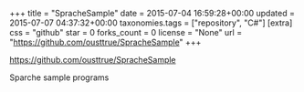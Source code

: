 +++
title = "SpracheSample"
date = 2015-07-04 16:59:28+00:00
updated = 2015-07-07 04:37:32+00:00
taxonomies.tags = ["repository", "C#"]
[extra]
css = "github"
star = 0
forks_count = 0
license = "None"
url = "https://github.com/ousttrue/SpracheSample"
+++

<https://github.com/ousttrue/SpracheSample>

Sparche sample programs
